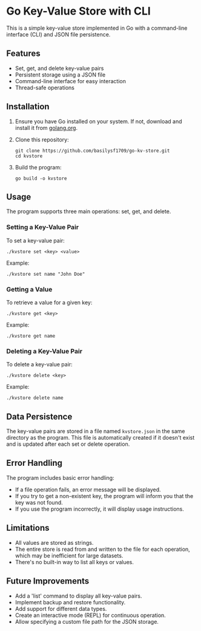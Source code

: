 # Go Key-Value Store with CLI

This is a simple key-value store implemented in Go with a command-line interface (CLI) and JSON file persistence.

## Features

- Set, get, and delete key-value pairs
- Persistent storage using a JSON file
- Command-line interface for easy interaction
- Thread-safe operations

## Installation

1. Ensure you have Go installed on your system. If not, download and install it from [golang.org](https://golang.org/).

2. Clone this repository:
   ```
   git clone https://github.com/basilysf1709/go-kv-store.git
   cd kvstore
   ```

3. Build the program:
   ```
   go build -o kvstore
   ```

## Usage

The program supports three main operations: set, get, and delete.

### Setting a Key-Value Pair

To set a key-value pair:

```
./kvstore set <key> <value>
```

Example:
```
./kvstore set name "John Doe"
```

### Getting a Value

To retrieve a value for a given key:

```
./kvstore get <key>
```

Example:
```
./kvstore get name
```

### Deleting a Key-Value Pair

To delete a key-value pair:

```
./kvstore delete <key>
```

Example:
```
./kvstore delete name
```

## Data Persistence

The key-value pairs are stored in a file named `kvstore.json` in the same directory as the program. This file is automatically created if it doesn't exist and is updated after each set or delete operation.

## Error Handling

The program includes basic error handling:

- If a file operation fails, an error message will be displayed.
- If you try to get a non-existent key, the program will inform you that the key was not found.
- If you use the program incorrectly, it will display usage instructions.

## Limitations

- All values are stored as strings.
- The entire store is read from and written to the file for each operation, which may be inefficient for large datasets.
- There's no built-in way to list all keys or values.

## Future Improvements

- Add a 'list' command to display all key-value pairs.
- Implement backup and restore functionality.
- Add support for different data types.
- Create an interactive mode (REPL) for continuous operation.
- Allow specifying a custom file path for the JSON storage.